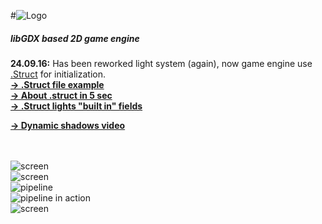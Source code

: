 #![Logo](https://raw.githubusercontent.com/henryco/Escapy/master/promo/ESCAPY.png)
<h5>libGDX based 2D game engine</h5>


<b>24.09.16:</b> Has been reworked light system (again), now game engine use <a href = "https://github.com/henryco/Struct">.Struct</a> for initialization. 
<br><b><a href ="https://github.com/henryco/Escapy/blob/master/https/github.com/henryco/LightExmaple.struct"> -> .Struct file example </a></b><br>
<b><a href="https://github.com/henryco/Escapy/blob/master/https/github.com/henryco/LightStruct.md"> -> About .struct in 5 sec </a></b></br>
<b><a href="https://github.com/henryco/Escapy/blob/master/https/github.com/henryco/builtIn.md">-> .Struct lights "built in" fields </a></b><br>

<a href="http://www.youtube.com/watch?feature=player_embedded&v=B9nc-YUr3jA
" target="_blank"><b>-> Dynamic shadows video</b></a>

<br><br>
![screen](https://raw.githubusercontent.com/henryco/Escapy/master/promo/ims.png)
<br>
![screen](https://raw.githubusercontent.com/henryco/Escapy/master/promo/cob2.png)
<br>
![pipeline](https://raw.githubusercontent.com/henryco/Escapy/master/promo/EscapyFBOPipleLineSM.png)
<br>
![pipeline in action](https://raw.githubusercontent.com/henryco/Escapy/master/promo/awesomePipline.png)
<br>
![screen](https://raw.githubusercontent.com/henryco/Escapy/master/promo/trg.png)



